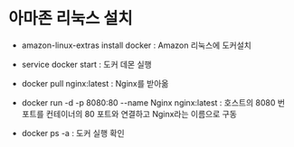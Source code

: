 # 아마존 리눅스 설치 

- amazon-linux-extras install docker : Amazon 리눅스에 도커설치

- service docker start : 도커 데몬 실행

- docker pull nginx:latest : Nginx를 받아옮

- docker run -d -p 8080:80 --name Nginx nginx:latest : 호스트의 8080 번 포트를 컨테이너의 80 포트와 연결하고 Nginx라는 이름으로 구동

- docker ps -a : 도커 실행 확인

